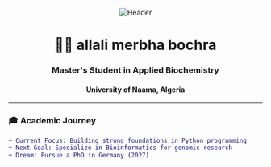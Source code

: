 <p align="center">
  <img src="https://img.shields.io/badge/🔬_Applied_Biochemistry-Student-blueviolet?style=for-the-badge" alt="Header">
</p>

<h1 align="center">👩🔬 allali merbha bochra </h1>
<h3 align="center">Master's Student in Applied Biochemistry</h3>
<h4 align="center">University of Naama, Algeria</h4>

---

### 🎓 Academic Journey  
```diff
+ Current Focus: Building strong foundations in Python programming  
+ Next Goal: Specialize in Bioinformatics for genomic research  
+ Dream: Pursue a PhD in Germany (2027)
